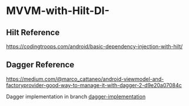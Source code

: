 # MVVM-with-Hilt-DI-

## Hilt Reference 
https://codingtroops.com/android/basic-dependency-injection-with-hilt/

## Dagger Reference
https://medium.com/@marco_cattaneo/android-viewmodel-and-factoryprovider-good-way-to-manage-it-with-dagger-2-d9e20a07084c

Dagger implementation in branch [dagger-implementation](https://github.com/KarthikUCH/MVVM-with-Hilt-DI-/tree/dagger-implementation)
